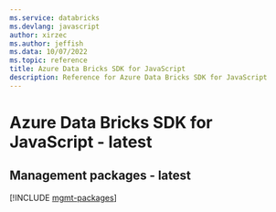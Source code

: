```yaml
---
ms.service: databricks
ms.devlang: javascript
author: xirzec
ms.author: jeffish
ms.data: 10/07/2022
ms.topic: reference
title: Azure Data Bricks SDK for JavaScript
description: Reference for Azure Data Bricks SDK for JavaScript
---
```

# Azure Data Bricks SDK for JavaScript - latest

## Management packages - latest
[!INCLUDE [mgmt-packages](data-bricks-mgmt-index.md)]